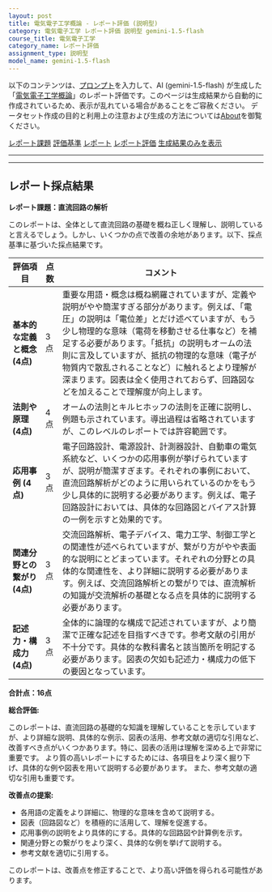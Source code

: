 ```yaml
---
layout: post
title: 電気電子工学概論 - レポート評価 (説明型)
category: 電気電子工学 レポート評価 説明型 gemini-1.5-flash
course_title: 電気電子工学
category_name: レポート評価
assignment_type: 説明型
model_name: gemini-1.5-flash
---
```


以下のコンテンツは、[プロンプト](https://github.com/takedatoshiyuki/synthetic_assignments/tree/main/generated/電気電子工学/gemini-1.5-flash/prompt_レポート評価-説明型.md)を入力して、AI (gemini-1.5-flash) が生成した「[電気電子工学概論](/contents/電気電子工学/)」のレポート評価です。このページは生成結果から自動的に作成されているため、表示が乱れている場合があることをご容赦ください。
データセット作成の目的と利用上の注意および生成の方法については[About](/About)を御覧ください。

[レポート課題](../レポート課題-説明型)
[評価基準](../評価基準-説明型)
[レポート](../レポート-説明型)
[レポート評価](../レポート評価-説明型)
[生成結果のみを表示](https://github.com/takedatoshiyuki/synthetic_assignments/tree/main/generated/電気電子工学/gemini-1.5-flash/レポート評価-説明型.md)
  

***
***
  
## レポート採点結果

**レポート課題：直流回路の解析**

このレポートは、全体として直流回路の基礎を概ね正しく理解し、説明していると言えるでしょう。しかし、いくつかの点で改善の余地があります。以下、採点基準に基づいた採点結果です。


| 評価項目 | 点数 | コメント |
|---|---|---|
| **基本的な定義と概念 (4点)** | 3点 | 重要な用語・概念は概ね網羅されていますが、定義や説明がやや簡潔すぎる部分があります。例えば、「電圧」の説明は「電位差」とだけ述べていますが、もう少し物理的な意味（電荷を移動させる仕事など）を補足する必要があります。「抵抗」の説明もオームの法則に言及していますが、抵抗の物理的な意味（電子が物質内で散乱されることなど）に触れるとより理解が深まります。図表は全く使用されておらず、回路図などを加えることで理解度が向上します。 |
| **法則や原理 (4点)** | 4点 | オームの法則とキルヒホッフの法則を正確に説明し、例題も示されています。導出過程は省略されていますが、このレベルのレポートでは許容範囲です。 |
| **応用事例 (4点)** | 3点 | 電子回路設計、電源設計、計測器設計、自動車の電気系統など、いくつかの応用事例が挙げられていますが、説明が簡潔すぎます。それぞれの事例において、直流回路解析がどのように用いられているのかをもう少し具体的に説明する必要があります。例えば、電子回路設計においては、具体的な回路図とバイアス計算の一例を示すと効果的です。 |
| **関連分野との繋がり (4点)** | 3点 | 交流回路解析、電子デバイス、電力工学、制御工学との関連性が述べられていますが、繋がり方がやや表面的な説明にとどまっています。それぞれの分野との具体的な関連性を、より詳細に説明する必要があります。例えば、交流回路解析との繋がりでは、直流解析の知識が交流解析の基礎となる点を具体的に説明する必要があります。 |
| **記述力・構成力 (4点)** | 3点 | 全体的に論理的な構成で記述されていますが、より簡潔で正確な記述を目指すべきです。参考文献の引用が不十分です。具体的な教科書名と該当箇所を明記する必要があります。図表の欠如も記述力・構成力の低下の要因となっています。 |


**合計点：16点**


**総合評価:**

このレポートは、直流回路の基礎的な知識を理解していることを示していますが、より詳細な説明、具体的な例示、図表の活用、参考文献の適切な引用など、改善すべき点がいくつかあります。特に、図表の活用は理解を深める上で非常に重要です。  より質の高いレポートにするためには、各項目をより深く掘り下げ、具体的な例や図表を用いて説明する必要があります。  また、参考文献の適切な引用も重要です。


**改善点の提案:**

* 各用語の定義をより詳細に、物理的な意味を含めて説明する。
* 図表（回路図など）を積極的に活用して、理解を促進する。
* 応用事例の説明をより具体的にする。具体的な回路図や計算例を示す。
* 関連分野との繋がりをより深く、具体的な例を挙げて説明する。
* 参考文献を適切に引用する。


このレポートは、改善点を修正することで、より高い評価を得られる可能性があります。
